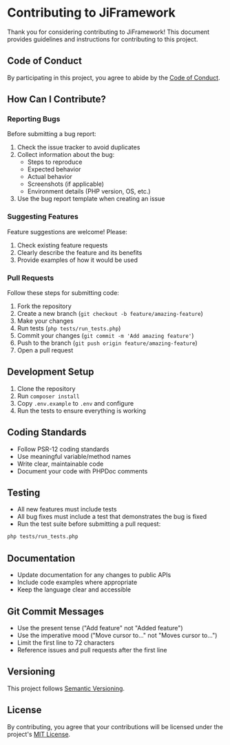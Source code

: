 # Contributing to JiFramework

Thank you for considering contributing to JiFramework! This document provides guidelines and instructions for contributing to this project.

## Code of Conduct

By participating in this project, you agree to abide by the [Code of Conduct](CODE_OF_CONDUCT.md).

## How Can I Contribute?

### Reporting Bugs

Before submitting a bug report:

1. Check the issue tracker to avoid duplicates
2. Collect information about the bug:
   - Steps to reproduce
   - Expected behavior
   - Actual behavior
   - Screenshots (if applicable)
   - Environment details (PHP version, OS, etc.)
3. Use the bug report template when creating an issue

### Suggesting Features

Feature suggestions are welcome! Please:

1. Check existing feature requests
2. Clearly describe the feature and its benefits
3. Provide examples of how it would be used

### Pull Requests

Follow these steps for submitting code:

1. Fork the repository
2. Create a new branch (`git checkout -b feature/amazing-feature`)
3. Make your changes
4. Run tests (`php tests/run_tests.php`)
5. Commit your changes (`git commit -m 'Add amazing feature'`)
6. Push to the branch (`git push origin feature/amazing-feature`)
7. Open a pull request

## Development Setup

1. Clone the repository
2. Run `composer install`
3. Copy `.env.example` to `.env` and configure
4. Run the tests to ensure everything is working

## Coding Standards

- Follow PSR-12 coding standards
- Use meaningful variable/method names
- Write clear, maintainable code
- Document your code with PHPDoc comments

## Testing

- All new features must include tests
- All bug fixes must include a test that demonstrates the bug is fixed
- Run the test suite before submitting a pull request:

```bash
php tests/run_tests.php
```

## Documentation

- Update documentation for any changes to public APIs
- Include code examples where appropriate
- Keep the language clear and accessible

## Git Commit Messages

- Use the present tense ("Add feature" not "Added feature")
- Use the imperative mood ("Move cursor to..." not "Moves cursor to...")
- Limit the first line to 72 characters
- Reference issues and pull requests after the first line

## Versioning

This project follows [Semantic Versioning](https://semver.org/).

## License

By contributing, you agree that your contributions will be licensed under the project's [MIT License](LICENSE). 